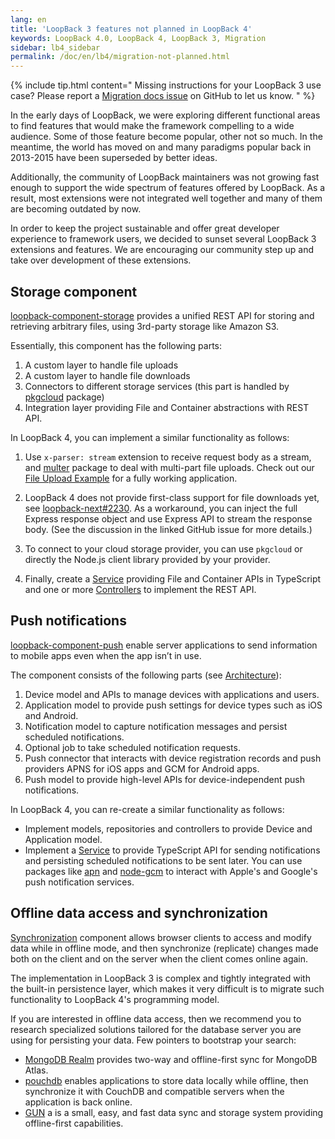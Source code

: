 ```yaml
---
lang: en
title: 'LoopBack 3 features not planned in LoopBack 4'
keywords: LoopBack 4.0, LoopBack 4, LoopBack 3, Migration
sidebar: lb4_sidebar
permalink: /doc/en/lb4/migration-not-planned.html
---
```


{% include tip.html content="
Missing instructions for your LoopBack 3 use case? Please report a [Migration docs issue](https://github.com/strongloop/loopback-next/issues/new?labels=question,Migration,Docs&template=Migration_docs.md) on GitHub to let us know.
" %}

In the early days of LoopBack, we were exploring different functional areas to
find features that would make the framework compelling to a wide audience. Some
of those feature become popular, other not so much. In the meantime, the world
has moved on and many paradigms popular back in 2013-2015 have been superseded
by better ideas.

Additionally, the community of LoopBack maintainers was not growing fast enough
to support the wide spectrum of features offered by LoopBack. As a result, most
extensions were not integrated well together and many of them are becoming
outdated by now.

In order to keep the project sustainable and offer great developer experience to
framework users, we decided to sunset several LoopBack 3 extensions and
features. We are encouraging our community step up and take over development of
these extensions.

## Storage component

[loopback-component-storage](https://loopback.io/doc/en/lb3/Storage-component.html)
provides a unified REST API for storing and retrieving arbitrary files, using
3rd-party storage like Amazon S3.

Essentially, this component has the following parts:

1. A custom layer to handle file uploads
2. A custom layer to handle file downloads
3. Connectors to different storage services (this part is handled by
   [pkgcloud](https://www.npmjs.com/package/pkgcloud) package)
4. Integration layer providing File and Container abstractions with REST API.

In LoopBack 4, you can implement a similar functionality as follows:

1. Use `x-parser: stream` extension to receive request body as a stream, and
   [multer](https://www.npmjs.com/package/multer) package to deal with
   multi-part file uploads. Check out our
   [File Upload Example](https://github.com/strongloop/loopback-next/tree/master/examples/file-upload)
   for a fully working application.

2. LoopBack 4 does not provide first-class support for file downloads yet, see
   [loopback-next#2230](https://github.com/strongloop/loopback-next/issues/2230).
   As a workaround, you can inject the full Express response object and use
   Express API to stream the response body. (See the discussion in the linked
   GitHub issue for more details.)

3. To connect to your cloud storage provider, you can use `pkgcloud` or directly
   the Node.js client library provided by your provider.

4. Finally, create a [Service](../Services.md) providing File and Container APIs
   in TypeScript and one or more [Controllers](../Controllers.md) to implement
   the REST API.

## Push notifications

[loopback-component-push](https://loopback.io/doc/en/lb3/Push-notifications.html)
enable server applications to send information to mobile apps even when the app
isn’t in use.

The component consists of the following parts (see
[Architecture](https://loopback.io/doc/en/lb3/Push-notifications.html#architecture)):

1. Device model and APIs to manage devices with applications and users.
2. Application model to provide push settings for device types such as iOS and
   Android.
3. Notification model to capture notification messages and persist scheduled
   notifications.
4. Optional job to take scheduled notification requests.
5. Push connector that interacts with device registration records and push
   providers APNS for iOS apps and GCM for Android apps.
6. Push model to provide high-level APIs for device-independent push
   notifications.

In LoopBack 4, you can re-create a similar functionality as follows:

- Implement models, repositories and controllers to provide Device and
  Application model.
- Implement a [Service](../Services.md) to provide TypeScript API for sending
  notifications and persisting scheduled notifications to be sent later. You can
  use packages like [apn](https://www.npmjs.com/package/apn) and
  [node-gcm](https://www.npmjs.com/package/node-gcm) to interact with Apple's
  and Google's push notification services.

## Offline data access and synchronization

[Synchronization](https://loopback.io/doc/en/lb3/Synchronization.html) component
allows browser clients to access and modify data while in offline mode, and then
synchronize (replicate) changes made both on the client and on the server when
the client comes online again.

The implementation in LoopBack 3 is complex and tightly integrated with the
built-in persistence layer, which makes it very difficult is to migrate such
functionality to LoopBack 4's programming model.

If you are interested in offline data access, then we recommend you to research
specialized solutions tailored for the database server you are using for
persisting your data. Few pointers to bootstrap your search:

- [MongoDB Realm](https://www.mongodb.com/realm) provides two-way and
  offline-first sync for MongoDB Atlas.
- [pouchdb](https://pouchdb.com) enables applications to store data locally
  while offline, then synchronize it with CouchDB and compatible servers when
  the application is back online.
- [GUN](https://gun.eco) a is a small, easy, and fast data sync and storage
  system providing offline-first capabilities.
